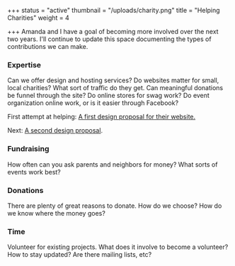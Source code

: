 +++
status = "active"
thumbnail = "/uploads/charity.png"
title = "Helping Charities"
weight = 4

+++
Amanda and I have a goal of becoming more involved over the next two years. I'll continue to update this space documenting the types of contributions we can make.

<!--more-->

### Expertise

Can we offer design and hosting services? Do websites matter for small, local charities? What sort of traffic do they get. Can meaningful donations be funnel through the site? Do online stores for swag work? Do event organization online work, or is it easier through Facebook?

First attempt at helping: [A first design proposal for their website.](https://ryancampbell.blog/blog/a-design-proposal/)

Next: [A second design proposal](https://ryancampbell.blog/blog/a-second-design-proposal/).

### Fundraising

How often can you ask parents and neighbors for money? What sorts of events work best?

### Donations

There are plenty of great reasons to donate. How do we choose? How do we know where the money goes?

### Time

Volunteer for existing projects. What does it involve to become a volunteer? How to stay updated? Are there mailing lists, etc?
